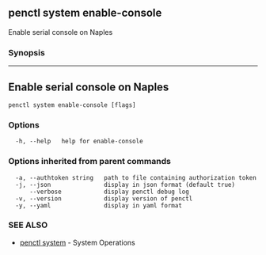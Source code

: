 ## penctl system enable-console

Enable serial console on Naples

### Synopsis



------------------------------
 Enable serial console on Naples 
------------------------------


```
penctl system enable-console [flags]
```

### Options

```
  -h, --help   help for enable-console
```

### Options inherited from parent commands

```
  -a, --authtoken string   path to file containing authorization token
  -j, --json               display in json format (default true)
      --verbose            display penctl debug log
  -v, --version            display version of penctl
  -y, --yaml               display in yaml format
```

### SEE ALSO
* [penctl system](penctl_system.md)	 - System Operations


